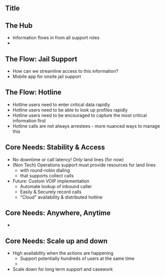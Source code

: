 ## Title
## The Hub
  - Information flows in from all support roles
  - <diagram>

## The Flow: Jail Support
  - How can we streamline access to this information?
  - Mobile app for onsite jail support

## The Flow: Hotline
  - Hotline users need to enter critical data rapidly
  - Hotline users need to be able to look up profiles rapidly
  - Hotline users need to be encouraged to capture the most critical information first
  - Hotline calls are not always arrestees - more nuanced ways to manage this

## Core Needs: Stability & Access
  - No downtime or call latency! *Only* land lines (for now)
  - (Non Tech) Operations support must provide resources for land lines
    - with round-robin dialing
    - that supports collect calls
  - Future: Custom VOIP implementation
    - Automate lookup of inbound caller
    - Easily & Securely record calls
    - "Cloud" availability & distributed hotline

## Core Needs: Anywhere, Anytime
  - 

## Core Needs: Scale up and down
  - High availability when the actions are happening
    - Support potentially hundreds of users at the same time
    -
  - Scale down for long term support and casework
